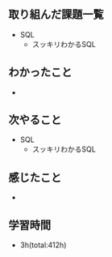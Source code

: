 ## 取り組んだ課題一覧
- SQL
  - スッキリわかるSQL

## わかったこと
- 
 
## 次やること
- SQL
  - スッキリわかるSQL

## 感じたこと
- 

## 学習時間
- 3h(total:412h)
